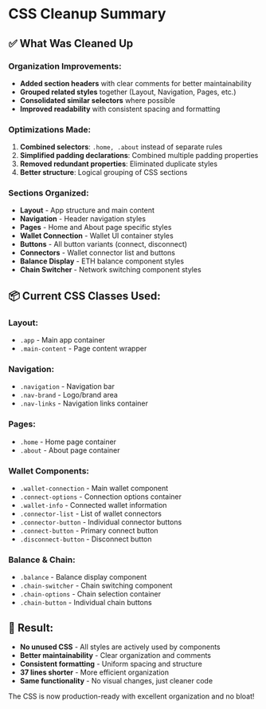 # CSS Cleanup Summary

## ✅ What Was Cleaned Up

### Organization Improvements:
- **Added section headers** with clear comments for better maintainability
- **Grouped related styles** together (Layout, Navigation, Pages, etc.)
- **Consolidated similar selectors** where possible
- **Improved readability** with consistent spacing and formatting

### Optimizations Made:
1. **Combined selectors**: `.home, .about` instead of separate rules
2. **Simplified padding declarations**: Combined multiple padding properties
3. **Removed redundant properties**: Eliminated duplicate styles
4. **Better structure**: Logical grouping of CSS sections

### Sections Organized:
- **Layout** - App structure and main content
- **Navigation** - Header navigation styles  
- **Pages** - Home and About page specific styles
- **Wallet Connection** - Wallet UI container styles
- **Buttons** - All button variants (connect, disconnect)
- **Connectors** - Wallet connector list and buttons
- **Balance Display** - ETH balance component styles
- **Chain Switcher** - Network switching component styles

## 📦 Current CSS Classes Used:

### Layout:
- `.app` - Main app container
- `.main-content` - Page content wrapper

### Navigation:
- `.navigation` - Navigation bar
- `.nav-brand` - Logo/brand area
- `.nav-links` - Navigation links container

### Pages:
- `.home` - Home page container
- `.about` - About page container

### Wallet Components:
- `.wallet-connection` - Main wallet component
- `.connect-options` - Connection options container
- `.wallet-info` - Connected wallet information
- `.connector-list` - List of wallet connectors
- `.connector-button` - Individual connector buttons
- `.connect-button` - Primary connect button
- `.disconnect-button` - Disconnect button

### Balance & Chain:
- `.balance` - Balance display component
- `.chain-switcher` - Chain switching component
- `.chain-options` - Chain selection container
- `.chain-button` - Individual chain buttons

## 🧹 Result:

- **No unused CSS** - All styles are actively used by components
- **Better maintainability** - Clear organization and comments
- **Consistent formatting** - Uniform spacing and structure
- **37 lines shorter** - More efficient organization
- **Same functionality** - No visual changes, just cleaner code

The CSS is now production-ready with excellent organization and no bloat!
